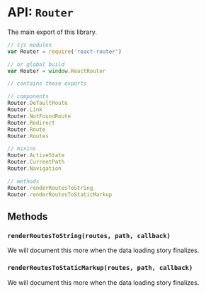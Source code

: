 API: `Router`
=============

The main export of this library.

```js
// cjs modules
var Router = require('react-router')

// or global build
var Router = window.ReactRouter

// contains these exports

// components
Router.DefaultRoute
Router.Link
Router.NotFoundRoute
Router.Redirect
Router.Route
Router.Routes

// mixins
Router.ActiveState
Router.CurrentPath
Router.Navigation

// methods
Router.renderRoutesToString
Router.renderRoutesToStaticMarkup
```

Methods
-------

### `renderRoutesToString(routes, path, callback)`

We will document this more when the data loading story finalizes.

### `renderRoutesToStaticMarkup(routes, path, callback)`

We will document this more when the data loading story finalizes.

